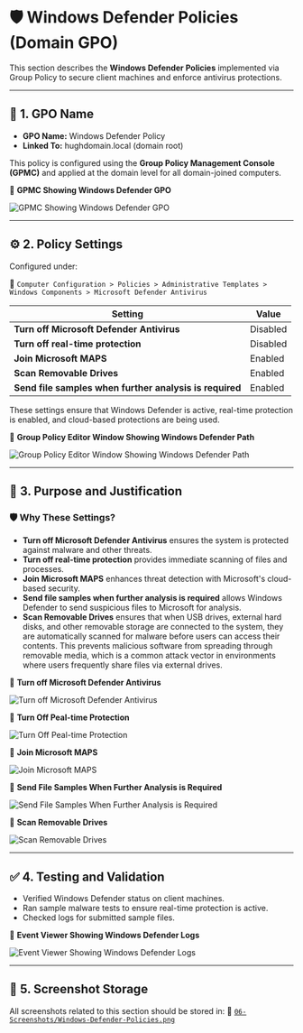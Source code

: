 # 🛡️ Windows Defender Policies (Domain GPO)

This section describes the **Windows Defender Policies** implemented via Group Policy to secure client machines and enforce antivirus protections.

---

## 📛 1. GPO Name

- **GPO Name:** Windows Defender Policy
- **Linked To:** hughdomain.local (domain root)

This policy is configured using the **Group Policy Management Console (GPMC)** and applied at the domain level for all domain-joined computers.

📸 **GPMC Showing Windows Defender GPO**

![GPMC Showing Windows Defender GPO](https://github.com/user-attachments/assets/3d860883-4a42-4231-aec8-392ffd1dbecc)

---

## ⚙️ 2. Policy Settings

Configured under:

📂 `Computer Configuration > Policies > Administrative Templates > Windows Components > Microsoft Defender Antivirus`

| Setting                                                 | Value                |
|---------------------------------------------------------|----------------------|
| **Turn off Microsoft Defender Antivirus**               | Disabled             |
| **Turn off real-time protection**                       | Disabled             |
| **Join Microsoft MAPS**                                 | Enabled              |
| **Scan Removable Drives**                               | Enabled              |
| **Send file samples when further analysis is required** | Enabled              |

These settings ensure that Windows Defender is active, real-time protection is enabled, and cloud-based protections are being used.

📸 **Group Policy Editor Window Showing Windows Defender Path**

![Group Policy Editor Window Showing Windows Defender Path](https://github.com/user-attachments/assets/b0f07d8e-9b61-41a6-8518-c2854dbe3af1)

---

## 📌 3. Purpose and Justification

### 🛡️ Why These Settings?

- **Turn off Microsoft Defender Antivirus** ensures the system is protected against malware and other threats.
- **Turn off real-time protection** provides immediate scanning of files and processes.
- **Join Microsoft MAPS** enhances threat detection with Microsoft's cloud-based security.
- **Send file samples when further analysis is required** allows Windows Defender to send suspicious files to Microsoft for analysis.
- **Scan Removable Drives**  ensures that when USB drives, external hard disks, and other removable storage are connected to the system, they are automatically scanned for malware before users can access their contents. This prevents malicious software from spreading through removable media, which is a common attack vector in environments where users frequently share files via external drives.

📸 **Turn off Microsoft Defender Antivirus**

![Turn off Microsoft Defender Antivirus](https://github.com/user-attachments/assets/8b63608a-f614-41bd-8b95-9a6c4f8f3909)

📸 **Turn Off Peal-time Protection**

![Turn Off Peal-time Protection](https://github.com/user-attachments/assets/1d32c43c-ab99-4151-80a2-18bd3e836800)

📸 **Join Microsoft MAPS**

![Join Microsoft MAPS](https://github.com/user-attachments/assets/5a5bf971-fd82-41b5-82ae-b3f6843f495d)

📸 **Send File Samples When Further Analysis is Required**

![Send File Samples When Further Analysis is Required](https://github.com/user-attachments/assets/9693b41f-1d80-4026-9c5e-8348080cb561)

📸 **Scan Removable Drives**

![Scan Removable Drives](https://github.com/user-attachments/assets/df7dbffa-8a61-456c-bff2-b1cff536fc81)

---

## ✅ 4. Testing and Validation

- Verified Windows Defender status on client machines.
- Ran sample malware tests to ensure real-time protection is active.
- Checked logs for submitted sample files.

📸 **Event Viewer Showing Windows Defender Logs**

![Event Viewer Showing Windows Defender Logs](https://github.com/user-attachments/assets/2678c61d-e157-4605-80a8-f6a5e3da4ce5)

---

## 📁 5. Screenshot Storage

All screenshots related to this section should be stored in:
📂 [`06-Screenshots/Windows-Defender-Policies.png`]()
